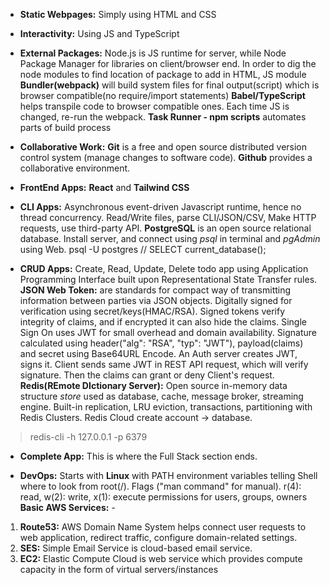 * **Static Webpages:** Simply using HTML and CSS
* **Interactivity:** Using JS and TypeScript
* **External Packages:** Node.js is JS runtime for server, while Node Package Manager for libraries on client/browser end. 
In order to dig the node modules to find location of package to add in HTML, JS module **Bundler(webpack)** will build system files for final output(script) which is browser compatible(no require/import statements)
**Babel/TypeScript** helps transpile code to browser compatible ones. Each time JS is changed, re-run the webpack.
**Task Runner - npm scripts** automates parts of build process
* **Collaborative Work:** **Git** is a free and open source distributed version control system (manage changes to software code). **Github** provides a collaborative environment.
* **FrontEnd Apps:** **React** and **Tailwind CSS**

* **CLI Apps:** Asynchronous event-driven Javascript runtime, hence no thread concurrency. Read/Write files, parse CLI/JSON/CSV, Make HTTP requests, use third-party API.
**PostgreSQL** is an open source relational database. Install server, and connect using *psql* in terminal and *pgAdmin* using Web.
psql -U postgres // SELECT current_database();
* **CRUD Apps:** Create, Read, Update, Delete todo app using Application Programming Interface built upon Representational State Transfer rules.
**JSON Web Token:** are standards for compact way of transmitting information between parties via JSON objects. Digitally signed for verification using secret/keys(HMAC/RSA).
Signed tokens verify integrity of claims, and if encrypted it can also hide the claims. Single Sign On uses JWT for small overhead and domain availability. Signature calculated using header("alg": "RSA", "typ": "JWT"), payload(claims) and secret using Base64URL Encode.
An Auth server creates JWT, signs it. Client sends same JWT in REST API request, which will verify signature. Then the claims can grant or deny Client's request.
**Redis(REmote DIctionary Server):** Open source in-memory data structure *store* used as database, cache, message broker, streaming engine. Built-in replication, LRU eviction, transactions, partitioning with Redis Clusters.
Redis Cloud create account -> database. 
>redis-cli -h 127.0.0.1 -p 6379
* **Complete App:** This is where the Full Stack section ends.


* **DevOps:** Starts with **Linux** with PATH environment variables telling Shell where to look from root(/). Flags ("man command" for manual). r(4): read, w(2): write, x(1): execute permissions for users, groups, owners
**Basic AWS Services:** -
1. **Route53:** AWS Domain Name System helps connect user requests to web application, redirect traffic, configure domain-related settings.
2. **SES:** Simple Email Service is cloud-based email service.
3. **EC2:** Elastic Compute Cloud is web service which provides compute capacity in the form of virtual servers/instances